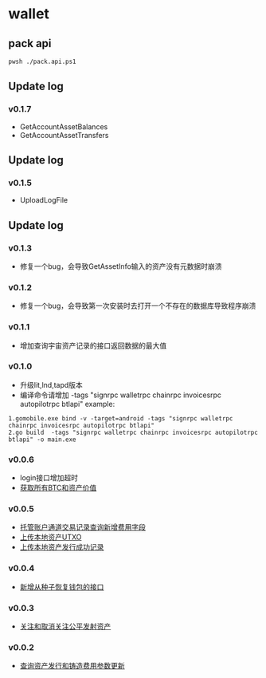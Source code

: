 # wallet

## pack api

```bash
pwsh ./pack.api.ps1
```

## Update log
### v0.1.7
- GetAccountAssetBalances
- GetAccountAssetTransfers

## Update log
### v0.1.5
- UploadLogFile

## Update log
### v0.1.3
- 修复一个bug，会导致GetAssetInfo输入的资产没有元数据时崩溃

### v0.1.2
- 修复一个bug，会导致第一次安装时去打开一个不存在的数据库导致程序崩溃

### v0.1.1
- 增加查询宇宙资产记录的接口返回数据的最大值

### v0.1.0
- 升级lit,lnd,tapd版本
- 编译命令请增加 -tags "signrpc walletrpc chainrpc invoicesrpc autopilotrpc btlapi"
example:
```
1.gomobile.exe bind -v -target=android -tags "signrpc walletrpc chainrpc invoicesrpc autopilotrpc btlapi"
2.go build  -tags "signrpc walletrpc chainrpc invoicesrpc autopilotrpc btlapi" -o main.exe 
```

### v0.0.6
- login接口增加超时
- [获取所有BTC和资产价值](https://bitlong.gitbook.io/api-doc#id-202489-112258-huo-qu-suo-you-btc-he-zi-chan-jia-zhi)

### v0.0.5

- [托管账户通道交易记录查询新增费用字段](https://app.gitbook.com/o/YKwEeYmlIe2KJGpL2TiX/s/nQHIKw00nyi8RS189Cfp/trade/custodyaccount)
- [上传本地资产UTXO](https://bitlong.gitbook.io/api-doc#id-202482-172842-shang-chuan-ben-di-zi-chan-utxo)
- [上传本地资产发行成功记录](https://bitlong.gitbook.io/api-doc#id-202482-172829-shang-chuan-ben-di-zi-chan-fa-xing-cheng-gong-ji-lu)

### v0.0.4

- [新增从种子恢复钱包的接口](https://seven-liquors-doc.gitbook.io/btlapi-1/wallet/recoverwallet)


### v0.0.3

- [关注和取消关注公平发射资产](https://bitlong.gitbook.io/api-doc#id-202482-084610-guan-zhu-he-qu-xiao-guan-zhu-gong-ping-fa-she-zi-chan)

### v0.0.2 

- [查询资产发行和铸造费用参数更新](https://bitlong.gitbook.io/api-doc#id-202481-141909-cha-xun-zi-chan-fa-xing-he-zhu-zao-fei-yong-can-shu-geng-xin)


